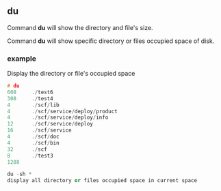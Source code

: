 ## du

Command **du** will show the directory and file's size.

Command **du** will show specific directory or files occupied space of disk.

### example

Display the directory or file's occupied space

```C++
# du
608     ./test6
308     ./test4
4       ./scf/lib
4       ./scf/service/deploy/product
4       ./scf/service/deploy/info
12      ./scf/service/deploy
16      ./scf/service
4       ./scf/doc
4       ./scf/bin
32      ./scf
8       ./test3
1288   
```

```C++
du -sh *
display all directory or files occupied space in current space
```


